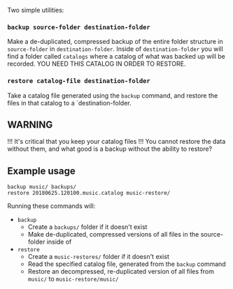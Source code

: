 Two simple utilities:

### `backup source-folder destination-folder`

Make a de-duplicated, compressed backup of the entire folder structure in
`source-folder` in `destination-folder`. Inside of `destination-folder` you will
find a folder called `catalogs` where a catalog of what was backed up will be
recorded. YOU NEED THIS CATALOG IN ORDER TO RESTORE.

### `restore catalog-file destination-folder`

Take a catalog file generated using the `backup` command, and restore the files
in that catalog to a `destination-folder.

## WARNING

!!! It's critical that you keep your catalog files !!! You cannot restore the
data without them, and what good is a backup without the ability to restore?

## Example usage

```shell
backup music/ backups/
restore 20180625.120100.music.catalog music-restore/
```

Running these commands will:

* `backup`
  * Create a `backups/` folder if it doesn't exist
  * Make de-duplicated, compressed versions of all files in the source-folder inside of
* `restore`
  * Create a `music-restores/` folder if it doesn't exist
  * Read the specified catalog file, generated from the `backup` command
  * Restore an decompressed, re-duplicated version of all files from `music/`
    to `music-restore/music/`
